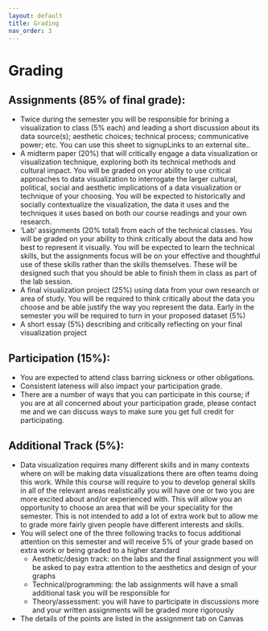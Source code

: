 ```yaml
---
layout: default
title: Grading
nav_order: 3
---
```

# Grading
## Assignments (85% of final grade):

- Twice during the semester you will be responsible for brining a visualization to class (5% each) and leading a short discussion about its data source(s); aesthetic choices; technical process; communicative power; etc. You can use this sheet to signupLinks to an external site..
- A midterm paper (20%) that will critically engage a data visualization or visualization technique, exploring both its technical methods and cultural impact. You will be graded on your ability to use critical approaches to data visualization to interrogate the larger cultural, political, social and aesthetic implications of a data visualization or technique of your choosing. You will be expected to historically and socially contextualize the visualization, the data it uses and the techniques it uses based on both our course readings and your own research.
- ‘Lab’ assignments (20% total) from each of the technical classes. You will be graded on your ability to think critically about the data and how best to represent it visually. You will be expected to learn the technical skills, but the assignments focus will be on your effective and thoughtful use of these skills rather than the skills themselves. These will be designed such that you should be able to finish them in class as part of the lab session.
- A final visualization project (25%) using data from your own research or area of study. You will be required to think critically about the data you choose and be able justify the way you represent the data. Early in the semester you will be required to turn in your proposed dataset (5%)
- A short essay (5%) describing and critically reflecting on your final visualization project

## Participation (15%):

- You are expected to attend class barring sickness or other obligations.
- Consistent lateness will also impact your participation grade.
- There are a number of ways that you can participate in this course; if you are at all concerned about your participation grade, please contact me and we can discuss ways to make sure you get full credit for participating.

## Additional Track (5%):

- Data visualization requires many different skills and in many contexts where on will be making data visualizations there are often teams doing this work. While this course will require to you to develop general skills in all of the relevant areas realistically you will have one or two you are more excited about and/or experienced with. This will allow you an opportunity to choose an area that will be your speciality for the semester. This is not intended to add a lot of extra work but to allow me to grade more fairly given people have different interests and skills.
- You will select one of the three following tracks to focus additional attention on this semester and will receive 5% of your grade based on extra work or being graded to a higher standard
  - Aesthetic/design track: on the labs and the final assignment you will be asked to pay extra attention to the aesthetics and design of your graphs
  - Technical/programming: the lab assignments will have a small additional task you will be responsible for
  - Theory/assessment: you will have to participate in discussions more and your written assignments will be graded more rigorously
- The details of the points are listed in the assignment tab on Canvas
